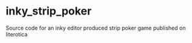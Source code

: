 # inky_strip_poker
Source code for an inky editor produced strip poker game published on literotica
